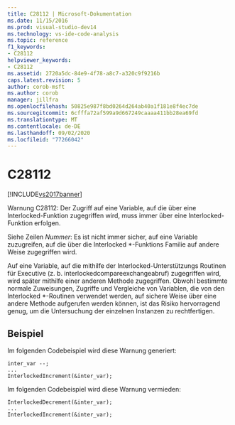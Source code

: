 ```yaml
---
title: C28112 | Microsoft-Dokumentation
ms.date: 11/15/2016
ms.prod: visual-studio-dev14
ms.technology: vs-ide-code-analysis
ms.topic: reference
f1_keywords:
- C28112
helpviewer_keywords:
- C28112
ms.assetid: 2720a5dc-84e9-4f78-a8c7-a320c9f9216b
caps.latest.revision: 5
author: corob-msft
ms.author: corob
manager: jillfra
ms.openlocfilehash: 50825e987f8bd0264d264ab40a1f181e8f4ec7de
ms.sourcegitcommit: 6cfffa72af599a9d667249caaaa411bb28ea69fd
ms.translationtype: MT
ms.contentlocale: de-DE
ms.lasthandoff: 09/02/2020
ms.locfileid: "77266042"
---
```

# <a name="c28112"></a>C28112
[!INCLUDE[vs2017banner](../includes/vs2017banner.md)]

Warnung C28112: Der Zugriff auf eine Variable, auf die über eine Interlocked-Funktion zugegriffen wird, muss immer über eine Interlocked-Funktion erfolgen.  
  
 Siehe Zeilen *Nummer*: Es ist nicht immer sicher, auf eine Variable zuzugreifen, auf die über die Interlocked *-Funktions Familie auf andere Weise zugegriffen wird.  
  
 Auf eine Variable, auf die mithilfe der Interlocked-Unterstützungs Routinen für Executive (z. b. interlockedcompareexchangeabruf) zugegriffen wird, wird später mithilfe einer anderen Methode zugegriffen. Obwohl bestimmte normale Zuweisungen, Zugriffe und Vergleiche von Variablen, die von den Interlocked *-Routinen verwendet werden, auf sichere Weise über eine andere Methode aufgerufen werden können, ist das Risiko hervorragend genug, um die Untersuchung der einzelnen Instanzen zu rechtfertigen.  
  
## <a name="example"></a>Beispiel  
 Im folgenden Codebeispiel wird diese Warnung generiert:  
  
```  
inter_var --;  
...  
InterlockedIncrement(&inter_var);  
```  
  
 Im folgenden Codebeispiel wird diese Warnung vermieden:  
  
```  
InterlockedDecrement(&inter_var);  
...  
InterlockedIncrement(&inter_var);  
```

